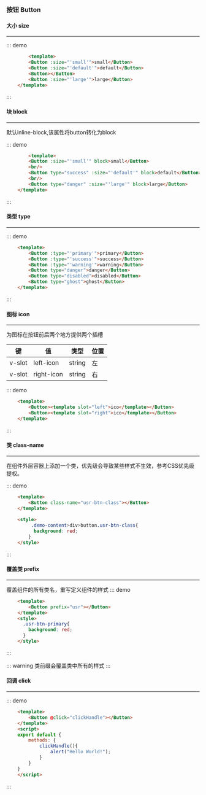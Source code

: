 ### 按钮 Button

#### 大小 size
---


::: demo
``` html
        <template>
        <Button :size="'small'">small</Button>
        <Button :size="'default'">default</Button>
        <Button></Button>
        <Button :size="'large'">large</Button>
    </template>
```
:::

#### 块 block
---
默认inline-block,该属性将button转化为block

::: demo
``` html
        <template>
        <Button :size="'small'" block>small</Button>
        <br/>
        <Button type="success" :size="'default'" block>default</Button>
        <br/>
        <Button type="danger" :size="'large'" block>large</Button>
    </template> 
```
:::

#### 类型 type 
---



::: demo
``` html
    <template>
        <Button :type="'primary'">primary</Button>
        <Button :type="'success'">success</Button>
        <Button :type="'warning'">warning</Button>
        <Button type="danger">danger</Button>
        <Button type="disabled">disabled</Button>
        <Button type="ghost">ghost</Button>
    </template> 
```
:::

#### 图标 icon
---
为图标在按钮前后两个地方提供两个插槽

|键|值|类型|位置|
|-|-|-|-|
| v-slot|left-icon|string|左|
| v-slot|right-icon|string|右|


::: demo
``` html
    <template>
        <Button><template slot="left">ico</template></Button>
        <Button><template slot="right">ico</template></Button>
    </template>
```
:::

#### 类 class-name
---
在组件外层容器上添加一个类，优先级会导致某些样式不生效，参考CSS优先级提权。

::: demo
``` html
    <template>
        <Button class-name="usr-btn-class"></Button>
    </template>
    
    <style>
         .demo-content>div>button.usr-btn-class{
          background: red;
        }
    </style>
```
:::

#### 覆盖类 prefix
---
覆盖组件的所有类名，重写定义组件的样式
::: demo
``` html
    <template>
        <Button prefix="usr"></Button>
    </template>
    <style>
      .usr-btn-primary{
        background: red;
      }
    </style>
```
:::

::: warning
类前缀会覆盖类中所有的样式
:::

#### 回调 click
---
::: demo
``` html
    <template>
        <Button @click="clickHandle"></Button>
    </template>
    <script>
    export default {
        methods: {
            clickHandle(){
                alert("Hello World!");
            }
        }
    }
    </script>
```
:::

